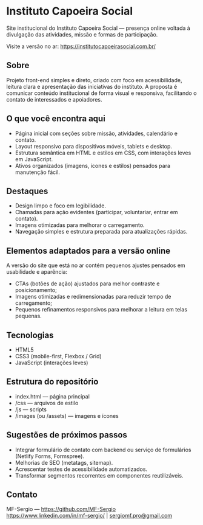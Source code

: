 # Instituto Capoeira Social

Site institucional do Instituto Capoeira Social — presença online voltada à divulgação das atividades, missão e formas de participação.

Visite a versão no ar: https://institutocapoeirasocial.com.br/

Sobre
-----
Projeto front-end simples e direto, criado com foco em acessibilidade, leitura clara e apresentação das iniciativas do instituto. A proposta é comunicar conteúdo institucional de forma visual e responsiva, facilitando o contato de interessados e apoiadores.

O que você encontra aqui
------------------------
- Página inicial com seções sobre missão, atividades, calendário e contato.
- Layout responsivo para dispositivos móveis, tablets e desktop.
- Estrutura semântica em HTML e estilos em CSS, com interações leves em JavaScript.
- Ativos organizados (imagens, ícones e estilos) pensados para manutenção fácil.

Destaques
---------
- Design limpo e foco em legibilidade.
- Chamadas para ação evidentes (participar, voluntariar, entrar em contato).
- Imagens otimizadas para melhorar o carregamento.
- Navegação simples e estrutura preparada para atualizações rápidas.

Elementos adaptados para a versão online
----------------------------------------
A versão do site que está no ar contém pequenos ajustes pensados em usabilidade e aparência:
- CTAs (botões de ação) ajustados para melhor contraste e posicionamento;
- Imagens otimizadas e redimensionadas para reduzir tempo de carregamento;
- Pequenos refinamentos responsivos para melhorar a leitura em telas pequenas.

Tecnologias
-----------
- HTML5
- CSS3 (mobile-first, Flexbox / Grid)
- JavaScript (interações leves)

Estrutura do repositório
------------------------
- index.html — página principal
- /css — arquivos de estilo
- /js — scripts
- /images (ou /assets) — imagens e ícones

Sugestões de próximos passos
----------------------------
- Integrar formulário de contato com backend ou serviço de formulários (Netlify Forms, Formspree).
- Melhorias de SEO (metatags, sitemap).
- Acrescentar testes de acessibilidade automatizados.
- Transformar segmentos recorrentes em componentes reutilizáveis.

Contato
-------
MF-Sergio — https://github.com/MF-Sergio  
https://www.linkedin.com/in/mf-sergio/ | sergiomf.pro@gmail.com 
